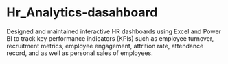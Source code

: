 # Hr_Analytics-dasahboard
Designed and maintained interactive HR dashboards using Excel and Power BI  to track key performance indicators (KPIs) such as employee turnover,  recruitment metrics, employee engagement, attrition rate, attendance record,  and as well as personal sales  of employees. 
